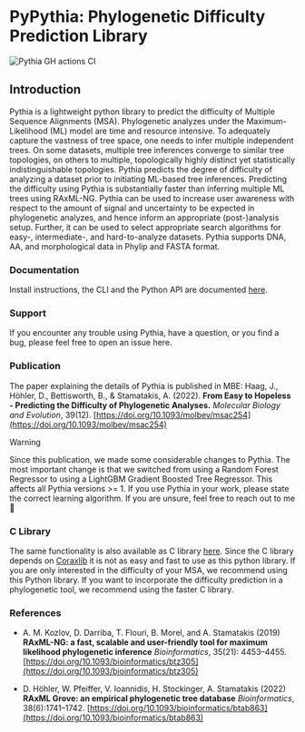 # PyPythia: Phylogenetic Difficulty Prediction Library
![Pythia GH actions CI](https://github.com/tschuelia/PyPythia/actions/workflows/test-pythia.yml/badge.svg)

## Introduction

Pythia is a lightweight python library to predict the difficulty of Multiple Sequence Alignments (MSA).
Phylogenetic analyzes under the Maximum-Likelihood (ML) model are time and resource intensive. To adequately capture the vastness of tree space, one needs to infer multiple independent trees. On some datasets, multiple tree inferences converge to similar tree topologies, on others to multiple, topologically highly distinct yet statistically indistinguishable topologies. Pythia predicts the degree of difficulty of analyzing a dataset prior to initiating ML-based tree inferences. Predicting the difficulty using Pythia is substantially faster than inferring multiple ML trees using RAxML-NG.
Pythia can be used to increase user awareness with respect to the amount of signal and uncertainty to be expected in phylogenetic analyzes, and hence inform an appropriate (post-)analysis setup. Further, it can be used to select appropriate search algorithms for easy-, intermediate-, and hard-to-analyze datasets.
Pythia supports DNA, AA, and morphological data in Phylip and FASTA format.

### Documentation
Install instructions, the CLI and the Python API are documented [here](https://tschuelia.github.io/PyPythia/).


### Support
If you encounter any trouble using Pythia, have a question, or you find a bug, please feel free to open an issue here.


### Publication
The paper explaining the details of Pythia is published in MBE:
Haag, J., Höhler, D., Bettisworth, B., & Stamatakis, A. (2022). **From Easy to Hopeless - Predicting the Difficulty of Phylogenetic Analyses.** *Molecular Biology and Evolution*, 39(12). [https://doi.org/10.1093/molbev/msac254](https://doi.org/10.1093/molbev/msac254)

> [!WARNING]
> Since this publication, we made some considerable changes to Pythia.
> The most important change is that we switched from using a Random Forest Regressor to using a LightGBM Gradient Boosted Tree Regressor.
> This affects all Pythia versions >= 1. If you use Pythia in your work, please state the correct learning algorithm. If you are unsure, feel free to reach out to me 🙂

### C Library
The same functionality is also available as C library [here](https://github.com/tschuelia/difficulty_prediction).
Since the C library depends on [Coraxlib](https://codeberg.org/Exelixis-Lab/coraxlib) it is not as easy and fast to use as this python library.
If you are only interested in the difficulty of your MSA, we recommend using this Python library.
If you want to incorporate the difficulty prediction in a phylogenetic tool, we recommend using the faster C library.

### References
* A. M. Kozlov, D. Darriba, T. Flouri, B. Morel, and A. Stamatakis (2019)
**RAxML-NG: a fast, scalable and user-friendly tool for maximum likelihood phylogenetic inference**
*Bioinformatics*, 35(21): 4453–4455.
[https://doi.org/10.1093/bioinformatics/btz305](https://doi.org/10.1093/bioinformatics/btz305)

* D. Höhler, W. Pfeiffer, V. Ioannidis, H. Stockinger, A. Stamatakis (2022)
**RAxML Grove: an empirical phylogenetic tree database**
*Bioinformatics*, 38(6):1741–1742.
[https://doi.org/10.1093/bioinformatics/btab863](https://doi.org/10.1093/bioinformatics/btab863)
